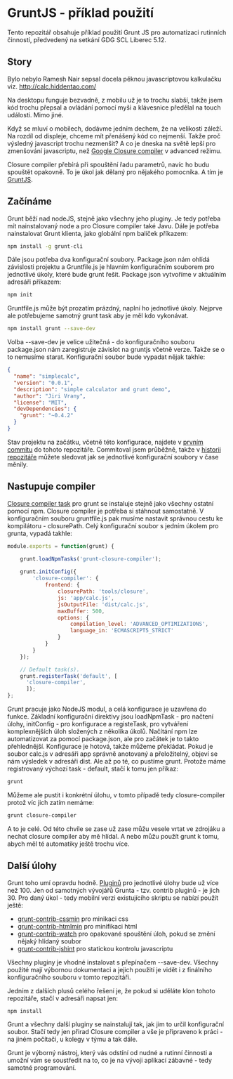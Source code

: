 # GruntJS - příklad použití

Tento repozitář obsahuje příklad použití Grunt JS pro automatizaci rutinních činností, předvedený na 
setkání GDG SCL Liberec 5.12.

## Story
Bylo nebylo Ramesh Nair sepsal docela pěknou javascriptovou kalkulačku viz. http://calc.hiddentao.com/

Na desktopu funguje bezvadně, z mobilu už je to trochu slabší, takže jsem kód trochu přepsal a ovládání pomocí
myši a klávesnice předělal na touch události. Mimo jiné.

Když se mluví o mobilech, dodávme jedním dechem, že na velikosti záleží. Na rozdíl od displeje, chceme mít přenášený kód co nejmenší. Takže proč výsledný javascript trochu nezmenšit? A co je dneska na světě lepší pro zmenšování javascriptu, než [Google Closure compiler](https://developers.google.com/closure/compiler/?hl=cs) v advanced režimu. 

Closure compiler přebírá při spouštění řadu parametrů, navíc ho budu spouštět opakovně. To je úkol jak dělaný pro nějakého pomocníka. A tím je [GruntJS](http://gruntjs.com/ "Grunt JS"). 

## Začínáme 

Grunt běží nad nodeJS, stejně jako všechny jeho pluginy. Je tedy potřeba mít nainstalovaný node a pro Closure compiler také Javu. Dále je potřeba nainstalovat Grunt klienta, jako globální npm balíček příkazem:

```bash
npm install -g grunt-cli
```

Dále jsou potřeba dva konfigurační soubory. Package.json nám ohlídá závislosti projektu a Gruntfile.js je hlavním konfiguračním souborem pro jednotlivé úkoly, které bude grunt řešit. Package json vytvoříme v aktuálním adresáři příkazem:

```bash
npm init
```

Gruntfile.js může být prozatím prázdný, naplní ho jednotlivé úkoly. Nejprve ale potřebujeme samotný grunt task aby je měl kdo vykonávat. 

```bash
npm install grunt --save-dev
```

Volba --save-dev je velice užitečná - do konfiguračního souboru package.json nám zaregistruje závislot na gruntjs včetně verze. Takže se o to nemusíme starat. Konfigurační soubor bude vypadat nějak takhle: 

```json
{
  "name": "simplecalc",
  "version": "0.0.1",
  "description": "simple calculator and grunt demo",
  "author": "Jiri Vrany",
  "license": "MIT",
  "devDependencies": {
    "grunt": "~0.4.2"
  }
}
```
Stav projektu na začátku, včetně této konfigurace, najdete v [prvním commitu](https://github.com/jirivrany/gdgscl-grunt-demo/tree/cb973805a5ab2cc814d7be320a47c605a4d59f8b) do tohoto repozitáře. Commitoval jsem průběžně, takže v [historii repozitáře](https://github.com/jirivrany/gdgscl-grunt-demo/commits/master) můžete sledovat jak se jednotlivé konfigurační soubory v čase měnily. 

## Nastupuje compiler
[Closure compiler task](https://github.com/gmarty/grunt-closure-compiler) pro grunt se instaluje stejně jako všechny ostatní pomocí npm. Closure compiler je potřeba si stáhnout samostatně. V konfiguračním souboru gruntfile.js pak musíme nastavit správnou cestu ke kompilátoru - closurePath. Celý konfigurační soubor s jedním úkolem pro grunta, vypadá takhle: 

```javascript
module.exports = function(grunt) {

    grunt.loadNpmTasks('grunt-closure-compiler');
    
    grunt.initConfig({
        'closure-compiler': {
            frontend: {
                closurePath: 'tools/closure',
                js: 'app/calc.js',
                jsOutputFile: 'dist/calc.js',
                maxBuffer: 500,
                options: {
                    compilation_level: 'ADVANCED_OPTIMIZATIONS',
                    language_in: 'ECMASCRIPT5_STRICT'
                }
            }
        }
    });

    // Default task(s).
    grunt.registerTask('default', [
      'closure-compiler',
      ]);
};
```
Grunt pracuje jako NodeJS modul, a celá konfigurace je uzavřena do funkce. Základní konfigurační direktivy jsou loadNpmTask - pro načtení úlohy, initConfig - pro konfigurace a registeTask, pro vytváření komplexnějších úloh složených z několika úkolů. Načítání npm lze automatizovat za pomocí package.json, ale pro začátek je to takto přehlednější. Konfigurace je hotová, takže můžeme překládat. Pokud je soubor calc.js v adresáři app správně anotovaný a přeložitelný, objeví se nám výsledek v adresáři dist. Ale až po té, co pustíme grunt. Protože máme registrovaný výchozí task - default, stačí k tomu jen příkaz:

```bash
grunt
```

Můžeme ale pustit i konkrétní úlohu, v tomto případě tedy closure-compiler protož víc jich zatím nemáme:

```bash
grunt closure-compiler
```

A to je celé. Od této chvíle se zase už zase můžu vesele vrtat ve zdrojáku a nechat closure compiler aby mě hlídal. A nebo můžu použít grunt k tomu, abych měl té automatiky ještě trochu více. 

## Další úlohy

Grunt toho umí opravdu hodně. [Pluginů](http://gruntjs.com/plugins/) pro jednotlivé úlohy bude už více než 100. Jen od samotných vývojářů Grunta - tzv. contrib pluginů - je jich 30. Pro daný úkol - tedy mobilní verzi existujícího skriptu se nabízí použít ještě:

* [grunt-contrib-cssmin](https://github.com/gruntjs/grunt-contrib-cssmin) pro minikaci css
* [grunt-contrib-htmlmin](https://github.com/gruntjs/grunt-contrib-htmlmin) pro minifikaci html
* [grunt-contrib-watch](https://github.com/gruntjs/grunt-contrib-watch) pro opakované spouštění úloh, pokud se změní nějaký hlídaný soubor
* [grunt-contrib-jshint](https://github.com/gruntjs/grunt-contrib-jshint)  pro statickou kontrolu javascriptu

Všechny pluginy je vhodné instalovat s přepínačem --save-dev. Všechny použité mají výbornou dokumentaci a jejich použití je vidět i z finálního konfiguračního souboru v tomto repozitáři. 

Jedním z dalších plusů celého řešení je, že pokud si uděláte klon tohoto repozitáře, stačí v adresáři napsat jen: 


```bash
npm install
```

Grunt a všechny další pluginy se nainstalují tak, jak jim to určil konfigurační soubor. Stačí tedy jen přirad Closure compiler a vše je připraveno k práci - na jiném počítači, u kolegy v týmu a tak dále. 

Grunt je výborný nástroj, který vás odstíní od nudné a rutinní činnosti a umožní vám se soustředit na to, co je na vývoji aplikací zábavné - tedy samotné programování. 

